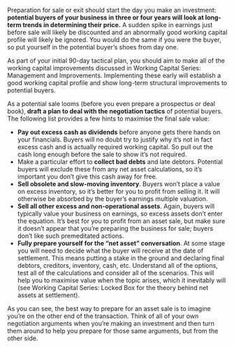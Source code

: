 <p>Preparation for sale or exit should start the day you make an investment: <strong>potential buyers of your business in three or four years will look at long-term trends in determining their price.</strong> A sudden spike in earnings just before sale will likely be discounted and an abnormally good working capital profile will likely be ignored. You would do the same if you were the buyer, so put yourself in the potential buyer&#8217;s shoes from day one.</p><p>As part of your initial 90-day tactical plan, you should aim to make all of the working capital improvements discussed in Working Capital Series: Management and Improvements. Implementing these early will establish a good working capital profile and show long-term structural improvements to potential buyers.</p><p>As a potential sale looms (before you even prepare a prospectus or deal book),<strong> draft a plan to deal with the negotiation tactics</strong> of potential buyers. The following list provides a few hints to maximise the final sale value:</p><ul><li><strong>Pay out excess cash as dividends</strong> before anyone gets there hands on your financials. Buyers will no doubt try to justify why it&#8217;s not in fact excess cash and is actually required working capital. So pull out the cash long enough before the sale to show it&#8217;s not required.</li><li>Make a particular effort to <strong>collect bad debts</strong> and late debtors. Potential buyers will exclude these from any net asset calculations, so it&#8217;s important you don&#8217;t give this cash away for free.</li><li><strong>Sell obsolete and slow-moving inventory</strong>. Buyers won&#8217;t place a value on excess inventory, so it&#8217;s better for you to profit from selling it. It will otherwise be absorbed by the buyer&#8217;s earnings multiple valuation.</li><li><strong>Sell all other excess and non-operational assets</strong>. Again, buyers will typically value your business on earnings, so excess assets don&#8217;t enter the equation. It&#8217;s best for you to profit from an asset sale, but make sure it doesn&#8217;t appear that you&#8217;re preparing the business for sale; buyers don&#8217;t like such premeditated actions.</li><li><strong>Fully prepare yourself for the &#8220;net asset&#8221; conversation</strong>. At some stage you will need to decide what the buyer will receive at the date of settlement. This means putting a stake in the ground and declaring final debtors, creditors, inventory, cash, etc. Understand all of the options, test all of the calculations and consider all of the scenarios. This will help you to maximise value when the topic arises, which it inevitably will (see Working Capital Series: Locked Box for the theory behind net assets at settlement).</li></ul><p>As you can see, the best way to prepare for an asset sale is to imagine you&#8217;re on the other end of the transaction. Think of all of your own negotiation arguments when you&#8217;re making an investment and then turn them around to help you prepare for those same arguments, but from the other side.</p>
